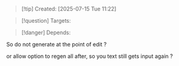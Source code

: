 
>[!tip] Created: [2025-07-15 Tue 11:22]

>[!question] Targets: 

>[!danger] Depends: 

So do not generate at the point of edit ?

or allow option to regen all after, so you text still gets input again ?